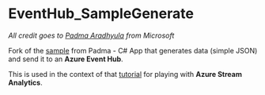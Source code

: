 # EventHub_SampleGenerate
*All credit goes to [Padma Aradhyula][1] from Microsoft*

Fork of the [sample][2] from Padma - C# App that generates data (simple JSON) and send it to an **Azure Event Hub**.

This is used in the context of that [tutorial][3] for playing with **Azure Stream Analytics**.


[1]: https://social.msdn.microsoft.com/profile/padma%20aradhyula/ "MSDN profile of Padma Aradhyula"
[2]: https://code.msdn.microsoft.com/windowsapps/Service-Bus-Event-Hub-286fd097 "Get Started with Azure Event Hub"
[3]: https://github.com/Azure/azure-content/blob/master/articles/stream-analytics-get-started.md "Github : Get Started with Stream Analytics"
